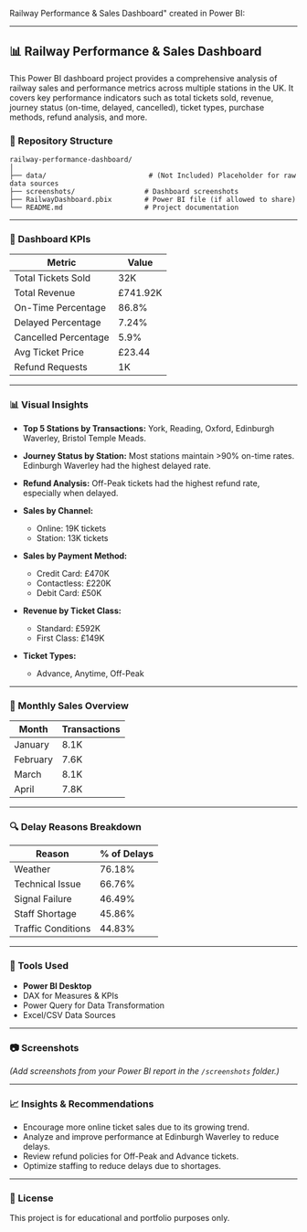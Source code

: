 Railway Performance & Sales Dashboard" created in Power BI:

---

## 📊 Railway Performance & Sales Dashboard

This Power BI dashboard project provides a comprehensive analysis of railway sales and performance metrics across multiple stations in the UK. It covers key performance indicators such as total tickets sold, revenue, journey status (on-time, delayed, cancelled), ticket types, purchase methods, refund analysis, and more.

### 📁 Repository Structure

```
railway-performance-dashboard/
│
├── data/                         # (Not Included) Placeholder for raw data sources
├── screenshots/                 # Dashboard screenshots
├── RailwayDashboard.pbix        # Power BI file (if allowed to share)
└── README.md                    # Project documentation
```

---

### 📌 Dashboard KPIs

| Metric               | Value    |
| -------------------- | -------- |
| Total Tickets Sold   | 32K      |
| Total Revenue        | £741.92K |
| On-Time Percentage   | 86.8%    |
| Delayed Percentage   | 7.24%    |
| Cancelled Percentage | 5.9%     |
| Avg Ticket Price     | £23.44   |
| Refund Requests      | 1K       |

---

### 📊 Visual Insights

* **Top 5 Stations by Transactions:** York, Reading, Oxford, Edinburgh Waverley, Bristol Temple Meads.
* **Journey Status by Station:** Most stations maintain >90% on-time rates. Edinburgh Waverley had the highest delayed rate.
* **Refund Analysis:** Off-Peak tickets had the highest refund rate, especially when delayed.
* **Sales by Channel:**

  * Online: 19K tickets
  * Station: 13K tickets
* **Sales by Payment Method:**

  * Credit Card: £470K
  * Contactless: £220K
  * Debit Card: £50K
* **Revenue by Ticket Class:**

  * Standard: £592K
  * First Class: £149K
* **Ticket Types:**

  * Advance, Anytime, Off-Peak

---

### 📅 Monthly Sales Overview

| Month    | Transactions |
| -------- | ------------ |
| January  | 8.1K         |
| February | 7.6K         |
| March    | 8.1K         |
| April    | 7.8K         |

---

### 🔍 Delay Reasons Breakdown

| Reason             | % of Delays |
| ------------------ | ----------- |
| Weather            | 76.18%      |
| Technical Issue    | 66.76%      |
| Signal Failure     | 46.49%      |
| Staff Shortage     | 45.86%      |
| Traffic Conditions | 44.83%      |

---

### 🧰 Tools Used

* **Power BI Desktop**
* DAX for Measures & KPIs
* Power Query for Data Transformation
* Excel/CSV Data Sources

---

### 📷 Screenshots

*(Add screenshots from your Power BI report in the `/screenshots` folder.)*

---

### 📈 Insights & Recommendations

* Encourage more online ticket sales due to its growing trend.
* Analyze and improve performance at Edinburgh Waverley to reduce delays.
* Review refund policies for Off-Peak and Advance tickets.
* Optimize staffing to reduce delays due to shortages.

---

### 📄 License

This project is for educational and portfolio purposes only.

